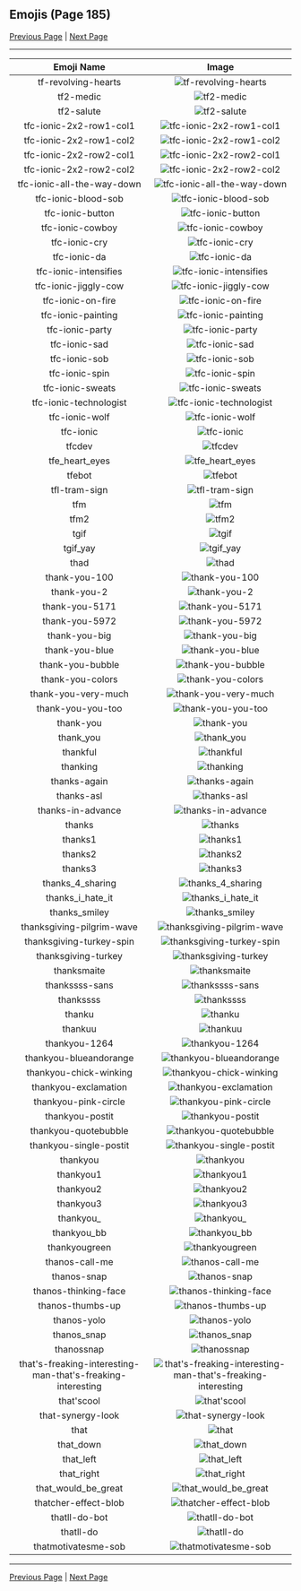 
## Emojis (Page 185)

[Previous Page](/docs/hc/page-t-0184.md)
  | [Next Page](/docs/hc/page-t-0186.md)

<hr />

|Emoji Name|Image|
| :-: | :-: |
|tf-revolving-hearts| ![tf-revolving-hearts](/emojis/hc/tf-revolving-hearts.png)|
|tf2-medic| ![tf2-medic](/emojis/hc/tf2-medic.jpg)|
|tf2-salute| ![tf2-salute](/emojis/hc/tf2-salute.png)|
|tfc-ionic-2x2-row1-col1| ![tfc-ionic-2x2-row1-col1](/emojis/hc/tfc-ionic-2x2-row1-col1.png)|
|tfc-ionic-2x2-row1-col2| ![tfc-ionic-2x2-row1-col2](/emojis/hc/tfc-ionic-2x2-row1-col2.png)|
|tfc-ionic-2x2-row2-col1| ![tfc-ionic-2x2-row2-col1](/emojis/hc/tfc-ionic-2x2-row2-col1.png)|
|tfc-ionic-2x2-row2-col2| ![tfc-ionic-2x2-row2-col2](/emojis/hc/tfc-ionic-2x2-row2-col2.png)|
|tfc-ionic-all-the-way-down| ![tfc-ionic-all-the-way-down](/emojis/hc/tfc-ionic-all-the-way-down.gif)|
|tfc-ionic-blood-sob| ![tfc-ionic-blood-sob](/emojis/hc/tfc-ionic-blood-sob.png)|
|tfc-ionic-button| ![tfc-ionic-button](/emojis/hc/tfc-ionic-button.png)|
|tfc-ionic-cowboy| ![tfc-ionic-cowboy](/emojis/hc/tfc-ionic-cowboy.png)|
|tfc-ionic-cry| ![tfc-ionic-cry](/emojis/hc/tfc-ionic-cry.png)|
|tfc-ionic-da| ![tfc-ionic-da](/emojis/hc/tfc-ionic-da.png)|
|tfc-ionic-intensifies| ![tfc-ionic-intensifies](/emojis/hc/tfc-ionic-intensifies.gif)|
|tfc-ionic-jiggly-cow| ![tfc-ionic-jiggly-cow](/emojis/hc/tfc-ionic-jiggly-cow.gif)|
|tfc-ionic-on-fire| ![tfc-ionic-on-fire](/emojis/hc/tfc-ionic-on-fire.gif)|
|tfc-ionic-painting| ![tfc-ionic-painting](/emojis/hc/tfc-ionic-painting.png)|
|tfc-ionic-party| ![tfc-ionic-party](/emojis/hc/tfc-ionic-party.gif)|
|tfc-ionic-sad| ![tfc-ionic-sad](/emojis/hc/tfc-ionic-sad.png)|
|tfc-ionic-sob| ![tfc-ionic-sob](/emojis/hc/tfc-ionic-sob.png)|
|tfc-ionic-spin| ![tfc-ionic-spin](/emojis/hc/tfc-ionic-spin.gif)|
|tfc-ionic-sweats| ![tfc-ionic-sweats](/emojis/hc/tfc-ionic-sweats.png)|
|tfc-ionic-technologist| ![tfc-ionic-technologist](/emojis/hc/tfc-ionic-technologist.png)|
|tfc-ionic-wolf| ![tfc-ionic-wolf](/emojis/hc/tfc-ionic-wolf.png)|
|tfc-ionic| ![tfc-ionic](/emojis/hc/tfc-ionic.png)|
|tfcdev| ![tfcdev](/emojis/hc/tfcdev.png)|
|tfe_heart_eyes| ![tfe_heart_eyes](/emojis/hc/tfe_heart_eyes.png)|
|tfebot| ![tfebot](/emojis/hc/tfebot.png)|
|tfl-tram-sign| ![tfl-tram-sign](/emojis/hc/tfl-tram-sign.png)|
|tfm| ![tfm](/emojis/hc/tfm.png)|
|tfm2| ![tfm2](/emojis/hc/tfm2.png)|
|tgif| ![tgif](/emojis/hc/tgif.jpg)|
|tgif_yay| ![tgif_yay](/emojis/hc/tgif_yay.gif)|
|thad| ![thad](/emojis/hc/thad.png)|
|thank-you-100| ![thank-you-100](/emojis/hc/thank-you-100.png)|
|thank-you-2| ![thank-you-2](/emojis/hc/thank-you-2.png)|
|thank-you-5171| ![thank-you-5171](/emojis/hc/thank-you-5171.png)|
|thank-you-5972| ![thank-you-5972](/emojis/hc/thank-you-5972.png)|
|thank-you-big| ![thank-you-big](/emojis/hc/thank-you-big.png)|
|thank-you-blue| ![thank-you-blue](/emojis/hc/thank-you-blue.png)|
|thank-you-bubble| ![thank-you-bubble](/emojis/hc/thank-you-bubble.png)|
|thank-you-colors| ![thank-you-colors](/emojis/hc/thank-you-colors.png)|
|thank-you-very-much| ![thank-you-very-much](/emojis/hc/thank-you-very-much.gif)|
|thank-you-you-too| ![thank-you-you-too](/emojis/hc/thank-you-you-too.jpg)|
|thank-you| ![thank-you](/emojis/hc/thank-you.png)|
|thank_you| ![thank_you](/emojis/hc/thank_you.gif)|
|thankful| ![thankful](/emojis/hc/thankful.png)|
|thanking| ![thanking](/emojis/hc/thanking.png)|
|thanks-again| ![thanks-again](/emojis/hc/thanks-again.png)|
|thanks-asl| ![thanks-asl](/emojis/hc/thanks-asl.png)|
|thanks-in-advance| ![thanks-in-advance](/emojis/hc/thanks-in-advance.gif)|
|thanks| ![thanks](/emojis/hc/thanks.gif)|
|thanks1| ![thanks1](/emojis/hc/thanks1.png)|
|thanks2| ![thanks2](/emojis/hc/thanks2.png)|
|thanks3| ![thanks3](/emojis/hc/thanks3.png)|
|thanks_4_sharing| ![thanks_4_sharing](/emojis/hc/thanks_4_sharing.jpg)|
|thanks_i_hate_it| ![thanks_i_hate_it](/emojis/hc/thanks_i_hate_it.jpg)|
|thanks_smiley| ![thanks_smiley](/emojis/hc/thanks_smiley.png)|
|thanksgiving-pilgrim-wave| ![thanksgiving-pilgrim-wave](/emojis/hc/thanksgiving-pilgrim-wave.gif)|
|thanksgiving-turkey-spin| ![thanksgiving-turkey-spin](/emojis/hc/thanksgiving-turkey-spin.gif)|
|thanksgiving-turkey| ![thanksgiving-turkey](/emojis/hc/thanksgiving-turkey.gif)|
|thanksmaite| ![thanksmaite](/emojis/hc/thanksmaite.png)|
|thankssss-sans| ![thankssss-sans](/emojis/hc/thankssss-sans.png)|
|thankssss| ![thankssss](/emojis/hc/thankssss.png)|
|thanku| ![thanku](/emojis/hc/thanku.png)|
|thankuu| ![thankuu](/emojis/hc/thankuu.png)|
|thankyou-1264| ![thankyou-1264](/emojis/hc/thankyou-1264.png)|
|thankyou-blueandorange| ![thankyou-blueandorange](/emojis/hc/thankyou-blueandorange.png)|
|thankyou-chick-winking| ![thankyou-chick-winking](/emojis/hc/thankyou-chick-winking.png)|
|thankyou-exclamation| ![thankyou-exclamation](/emojis/hc/thankyou-exclamation.png)|
|thankyou-pink-circle| ![thankyou-pink-circle](/emojis/hc/thankyou-pink-circle.png)|
|thankyou-postit| ![thankyou-postit](/emojis/hc/thankyou-postit.png)|
|thankyou-quotebubble| ![thankyou-quotebubble](/emojis/hc/thankyou-quotebubble.png)|
|thankyou-single-postit| ![thankyou-single-postit](/emojis/hc/thankyou-single-postit.png)|
|thankyou| ![thankyou](/emojis/hc/thankyou.png)|
|thankyou1| ![thankyou1](/emojis/hc/thankyou1.png)|
|thankyou2| ![thankyou2](/emojis/hc/thankyou2.png)|
|thankyou3| ![thankyou3](/emojis/hc/thankyou3.png)|
|thankyou_| ![thankyou_](/emojis/hc/thankyou_.png)|
|thankyou_bb| ![thankyou_bb](/emojis/hc/thankyou_bb.gif)|
|thankyougreen| ![thankyougreen](/emojis/hc/thankyougreen.gif)|
|thanos-call-me| ![thanos-call-me](/emojis/hc/thanos-call-me.png)|
|thanos-snap| ![thanos-snap](/emojis/hc/thanos-snap.gif)|
|thanos-thinking-face| ![thanos-thinking-face](/emojis/hc/thanos-thinking-face.png)|
|thanos-thumbs-up| ![thanos-thumbs-up](/emojis/hc/thanos-thumbs-up.gif)|
|thanos-yolo| ![thanos-yolo](/emojis/hc/thanos-yolo.png)|
|thanos_snap| ![thanos_snap](/emojis/hc/thanos_snap.gif)|
|thanossnap| ![thanossnap](/emojis/hc/thanossnap.gif)|
|that's-freaking-interesting-man-that's-freaking-interesting| ![that's-freaking-interesting-man-that's-freaking-interesting](/emojis/hc/that's-freaking-interesting-man-that's-freaking-interesting.gif)|
|that'scool| ![that'scool](/emojis/hc/that'scool.png)|
|that-synergy-look| ![that-synergy-look](/emojis/hc/that-synergy-look.png)|
|that| ![that](/emojis/hc/that.gif)|
|that_down| ![that_down](/emojis/hc/that_down.png)|
|that_left| ![that_left](/emojis/hc/that_left.png)|
|that_right| ![that_right](/emojis/hc/that_right.png)|
|that_would_be_great| ![that_would_be_great](/emojis/hc/that_would_be_great.jpg)|
|thatcher-effect-blob| ![thatcher-effect-blob](/emojis/hc/thatcher-effect-blob.png)|
|thatll-do-bot| ![thatll-do-bot](/emojis/hc/thatll-do-bot.gif)|
|thatll-do| ![thatll-do](/emojis/hc/thatll-do.gif)|
|thatmotivatesme-sob| ![thatmotivatesme-sob](/emojis/hc/thatmotivatesme-sob.png)|

<hr/>

[Previous Page](/docs/hc/page-t-0184.md)
  | [Next Page](/docs/hc/page-t-0186.md)